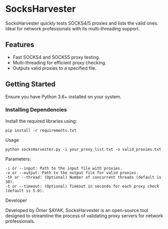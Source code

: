 # SocksHarvester

SocksHarvester quickly tests SOCKS4/5 proxies and lists the valid ones. Ideal for network professionals with its multi-threading support.

## Features

- Fast SOCKS4 and SOCKS5 proxy testing.
- Multi-threading for efficient proxy checking.
- Outputs valid proxies to a specified file.

## Getting Started

Ensure you have Python 3.6+ installed on your system.

### Installing Dependencies

Install the required libraries using:


    pip install -r requirements.txt


Usage

    python socksHarvester.py -i your_proxy_list.txt -o valid_proxies.txt 


Parameters:

    -i or --input: Path to the input file with proxies.
    -o or --output: Path to the output file for valid proxies.
    -th or --thread: (Optional) Number of concurrent threads (default is 30).
    -t or --timeout: (Optional) Timeout in seconds for each proxy check (default is 5.0).


Developer

Developed by Ömer ŞAYAK, SocksHarvester is an open-source tool designed to streamline the process of validating proxy servers for network professionals.
